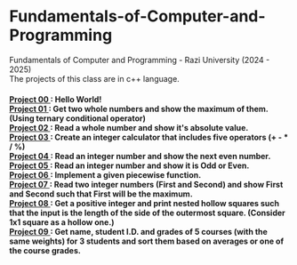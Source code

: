 # Fundamentals-of-Computer-and-Programming
Fundamentals of Computer and Programming - Razi University (2024 - 2025) <br/>
The projects of this class are in c++ language. <br/>
<h4>
  <p>
    <a href="https://github.com/Mohammad-Reza-Karami/Fundamentals-of-Computer-and-Programming/tree/master/Project%2000/Answer.cpp"> Project 00 <a/>: Hello World!
    <br/>
    <a href="https://github.com/Mohammad-Reza-Karami/Fundamentals-of-Computer-and-Programming/tree/master/Project%2001/Answer.cpp"> Project 01 <a/>: Get two whole numbers and show the maximum of them. (Using ternary conditional operator)
    <br/>
    <a href="https://github.com/Mohammad-Reza-Karami/Fundamentals-of-Computer-and-Programming/tree/master/Project%2002/Answer.cpp"> Project 02 <a/>: Read a whole number and show it's absolute value.
    <br/>
    <a href="https://github.com/Mohammad-Reza-Karami/Fundamentals-of-Computer-and-Programming/tree/master/Project%2003/Answer.cpp"> Project 03 <a/>: Create an integer calculator that includes five operators (+ - * / %) 
    <br/>
    <a href="https://github.com/Mohammad-Reza-Karami/Fundamentals-of-Computer-and-Programming/tree/master/Project%2004/Answer.cpp"> Project 04 <a/>: Read an integer number and show the next even number. 
    <br/>
    <a href="https://github.com/Mohammad-Reza-Karami/Fundamentals-of-Computer-and-Programming/tree/master/Project%2005/Answer.cpp"> Project 05 <a/>: Read an integer number and show it is Odd or Even.
    <br/>
    <a href="https://github.com/Mohammad-Reza-Karami/Fundamentals-of-Computer-and-Programming/tree/master/Project%2006/Answer.cpp"> Project 06 <a/>: Implement a given piecewise function.
    <br/>
    <a href="https://github.com/Mohammad-Reza-Karami/Fundamentals-of-Computer-and-Programming/tree/master/Project%2007/Answer.cpp"> Project 07 <a/>: Read two integer numbers (First and Second) and show First and Second such that First will be the maximum.
    <br/>
    <a href="https://github.com/Mohammad-Reza-Karami/Fundamentals-of-Computer-and-Programming/tree/master/Project%2008/Answer.cpp"> Project 08 <a/>: Get a positive integer and print nested hollow squares such that the input is the length of the side of the outermost square. (Consider 1x1 square as a hollow one.)
    <br/>
    <a href="https://github.com/Mohammad-Reza-Karami/Fundamentals-of-Computer-and-Programming/tree/master/Project%2009/Answer.cpp"> Project 09 <a/>: Get name, student I.D. and grades of 5 courses (with the same weights) for 3 students and sort them based on averages or one of the course grades.
  <p/>
</h4>
